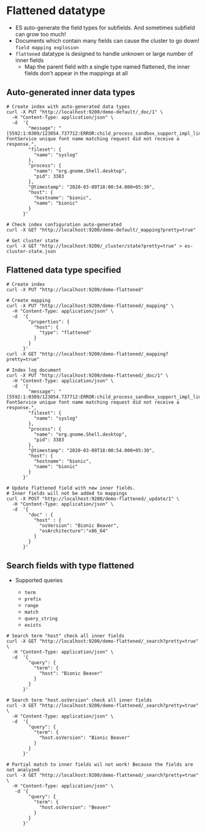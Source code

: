 # Flattened datatype

- ES auto-generate the field types for subfields. And sometimes subfield can grow too much!
- Documents which contain many fields can cause the cluster to go down! `field mapping explosion`
- `flattened` datatype is designed to handle unknown or large number of inner fields
  - Map the parent field with a single type named flattened, the inner fields don't appear in the mappings at all

## Auto-generated inner data types

```shell
# Create index with auto-generated data types
curl -X PUT "http://localhost:9200/demo-default/_doc/1" \
  -H "Content-Type: application/json" \
  -d  '{
        "message": "[5592:1:0309/123054.737712:ERROR:child_process_sandbox_support_impl_linux.cc(79)] FontService unique font name matching request did not receive a response.",
        "fileset": {
          "name": "syslog"
        },
        "process": {
          "name": "org.gnome.Shell.desktop",
          "pid": 3383
        },
        "@timestamp": "2020-03-09T18:00:54.000+05:30",
        "host": {
          "hostname": "bionic",
          "name": "bionic"
        }
      }'

# Check index configuration auto-generated
curl -X GET "http://localhost:9200/demo-default/_mapping?pretty=true"

# Get cluster state
curl -X GET "http://localhost:9200/_cluster/state?pretty=true" > es-cluster-state.json
```

## Flattened data type specified

```shell
# Create index
curl -X PUT "http://localhost:9200/demo-flattened"

# Create mapping
curl -X PUT "http://localhost:9200/demo-flattened/_mapping" \
  -H "Content-Type: application/json" \
  -d  '{
        "properties": {
          "host": {
            "type": "flattened"
          }
        }
      }'
curl -X GET "http://localhost:9200/demo-flattened/_mapping?pretty=true"

# Index log document
curl -X PUT "http://localhost:9200/demo-flattened/_doc/1" \
  -H "Content-Type: application/json" \
  -d  '{
        "message": "[5592:1:0309/123054.737712:ERROR:child_process_sandbox_support_impl_linux.cc(79)] FontService unique font name matching request did not receive a response.",
        "fileset": {
          "name": "syslog"
        },
        "process": {
          "name": "org.gnome.Shell.desktop",
          "pid": 3383
        },
        "@timestamp": "2020-03-09T18:00:54.000+05:30",
        "host": {
          "hostname": "bionic",
          "name": "bionic"
        }
      }'

# Update flattened field with new inner fields.
# Inner fields will not be added to mappings
curl -X POST "http://localhost:9200/demo-flattened/_update/1" \
  -H "Content-Type: application/json" \
  -d  '{
        "doc" : {
          "host" : {
            "osVersion": "Bionic Beaver",
            "osArchitecture":"x86_64"
          }
        }
      }'
```

## Search fields with type flattened

- Supported queries

  - `term`
  - `prefix`
  - `range`
  - `match`
  - `query_string`
  - `exists`

```shell
# Search term "host" check all inner fields
curl -X GET "http://localhost:9200/demo-flattened/_search?pretty=true" \
  -H "Content-Type: application/json" \
  -d  '{
        "query": {
          "term": {
            "host": "Bionic Beaver"
          }
        }
      }'

# Search term "host.osVersion" check all inner fields
curl -X GET "http://localhost:9200/demo-flattened/_search?pretty=true" \
  -H "Content-Type: application/json" \
  -d  '{
        "query": {
          "term": {
            "host.osVersion": "Bionic Beaver"
          }
        }
      }'

# Partial match to inner fields wil not work! Because the fields are not analyzed
curl -X GET "http://localhost:9200/demo-flattened/_search?pretty=true" \
  -H "Content-Type: application/json" \
   -d '{
        "query": {
          "term": {
            "host.osVersion": "Beaver"
          }
        }
      }'
```
